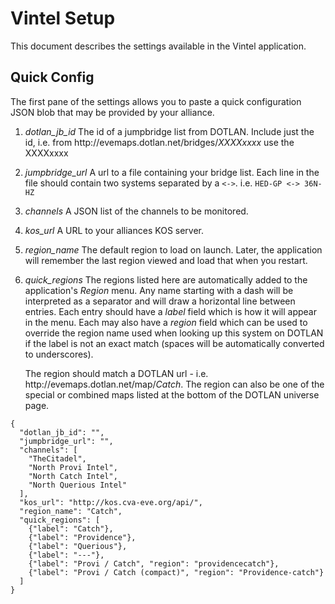 # Vintel Setup

This document describes the settings available in the Vintel application.

## Quick Config

The first pane of the settings allows you to paste a quick configuration JSON
blob that may be provided by your alliance.

1. *dotlan_jb_id* The id of a jumpbridge list from DOTLAN.  Include just the id,
   i.e. from ht<i></i>tp://evemaps.dotlan.net/bridges/*XXXXxxxx* use the XXXXxxxx
2. *jumpbridge_url* A url to a file containing your bridge list.   Each line
   in the file should contain two systems separated by a `<->`.   i.e.
   `HED-GP <-> 36N-HZ`
3. *channels* A JSON list of the channels to be monitored.
4. *kos_url* A URL to your alliances KOS server.
5. *region_name* The default region to load on launch.  Later, the application will
   remember the last region viewed and load that when you restart.
6. *quick_regions* The regions listed here are automatically added to the
   application's *Region* menu.  Any name starting with a dash will be interpreted
   as a separator and will draw a horizontal line between entries.  Each entry
   should have a *label* field which is how it will appear in the menu.  Each
   may also have a *region* field which can be used to override the region name
   used when looking up this system on DOTLAN if the label is not an exact match
   (spaces will be automatically converted to underscores).

   The region should match a DOTLAN url - i.e. ht<i></i>tp://evemaps.dotlan.net/map/*Catch*.
   The region can also be one of the special or combined maps listed at the
   bottom of the DOTLAN universe page.


```
{
  "dotlan_jb_id": "",
  "jumpbridge_url": "",
  "channels": [
    "TheCitadel",
    "North Provi Intel",
    "North Catch Intel",
    "North Querious Intel"
  ],
  "kos_url": "http://kos.cva-eve.org/api/",
  "region_name": "Catch",
  "quick_regions": [
    {"label": "Catch"},
    {"label": "Providence"},
    {"label": "Querious"},
    {"label": "---"},
    {"label": "Provi / Catch", "region": "providencecatch"},
    {"label": "Provi / Catch (compact)", "region": "Providence-catch"}
  ]
}
```
